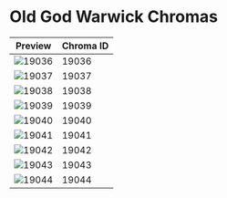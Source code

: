 # Old God Warwick Chromas

| Preview | Chroma ID |
|---------|-----------|
| ![19036](https://raw.communitydragon.org/latest/plugins/rcp-be-lol-game-data/global/default/v1/champion-chroma-images/19/19036.png) | 19036 |
| ![19037](https://raw.communitydragon.org/latest/plugins/rcp-be-lol-game-data/global/default/v1/champion-chroma-images/19/19037.png) | 19037 |
| ![19038](https://raw.communitydragon.org/latest/plugins/rcp-be-lol-game-data/global/default/v1/champion-chroma-images/19/19038.png) | 19038 |
| ![19039](https://raw.communitydragon.org/latest/plugins/rcp-be-lol-game-data/global/default/v1/champion-chroma-images/19/19039.png) | 19039 |
| ![19040](https://raw.communitydragon.org/latest/plugins/rcp-be-lol-game-data/global/default/v1/champion-chroma-images/19/19040.png) | 19040 |
| ![19041](https://raw.communitydragon.org/latest/plugins/rcp-be-lol-game-data/global/default/v1/champion-chroma-images/19/19041.png) | 19041 |
| ![19042](https://raw.communitydragon.org/latest/plugins/rcp-be-lol-game-data/global/default/v1/champion-chroma-images/19/19042.png) | 19042 |
| ![19043](https://raw.communitydragon.org/latest/plugins/rcp-be-lol-game-data/global/default/v1/champion-chroma-images/19/19043.png) | 19043 |
| ![19044](https://raw.communitydragon.org/latest/plugins/rcp-be-lol-game-data/global/default/v1/champion-chroma-images/19/19044.png) | 19044 |